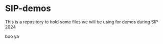 # SIP-demos
This is a repository to hold some files we will be using for demos during SIP 2024

boo ya